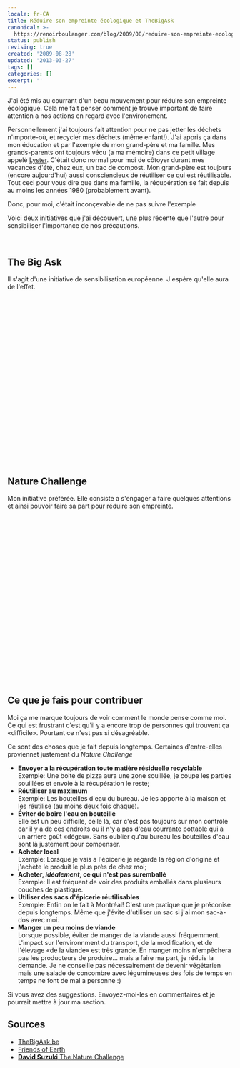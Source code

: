 ```yaml
---
locale: fr-CA
title: Réduire son empreinte écologique et TheBigAsk
canonical: >-
  https://renoirboulanger.com/blog/2009/08/reduire-son-empreinte-ecologique-et-aussi-thebigask/
status: publish
revising: true
created: '2009-08-28'
updated: '2013-03-27'
tags: []
categories: []
excerpt: ''
---
```


<p>J'ai été mis au courrant d'un beau mouvement pour réduire son empreinte écologique. Cela me fait penser comment je trouve important de faire attention a nos actions en regard avec l'environement.</p>

<p>Personnellement j'ai toujours fait attention pour ne pas jetter les déchets n'importe-où, et recycler mes déchets (même enfant!).  J'ai appris ça dans mon éducation et par l'exemple de mon grand-père et ma famille. Mes grands-parents ont toujours vécu (a ma mémoire) dans ce petit village appelé <a href="http://www.municipalite.lyster.qc.ca">Lyster</a>.  C'était donc normal pour moi de côtoyer durant mes vacances d'été, chez eux, un bac de compost. Mon grand-père est toujours (encore aujourd'hui) aussi consciencieux de réutiliser ce qui est réutilisable. Tout ceci pour vous dire que dans ma famille, la récupération se fait depuis au moins les années 1980 (probablement avant).</p>

<p>Donc, pour moi, c'était inconçevable de ne pas suivre l'exemple</p>

<p>Voici deux initiatives que j'ai découvert, une plus récente que l'autre pour sensibiliser l'importance de nos précautions.</p>
<!--more-->

<p>&nbsp;</p>

<h2>The Big Ask</h2>
<p>Il s'agit d'une initiative de sensibilisation européenne. J'espère qu'elle aura de l'effet.</p>
<object width="560" height="340"><param name="movie" value="http://www.youtube.com/v/-kRP5x2MsAw&hl=en&fs=1&"/><param name="allowFullScreen" value="true"/><param name="allowscriptaccess" value="always"/><embed src="http://www.youtube.com/v/-kRP5x2MsAw&hl=en&fs=1&" type="application/x-shockwave-flash" allowscriptaccess="always" allowfullscreen="true" width="560" height="340"/></object>
<p>&nbsp;</p>

<h2 lang="en">Nature Challenge</h2>
<p>Mon initiative préférée. Elle consiste a s'engager à faire quelques attentions et ainsi pouvoir faire sa part pour réduire son empreinte.</p>
<object width="560" height="340"><param name="movie" value="http://www.youtube.com/v/W6adwkk0QJY&hl=en&fs=1&"/><param name="allowFullScreen" value="true"/><param name="allowscriptaccess" value="always"/><embed src="http://www.youtube.com/v/W6adwkk0QJY&hl=en&fs=1&" type="application/x-shockwave-flash" allowscriptaccess="always" allowfullscreen="true" width="560" height="340"/></object>
<p>&nbsp;</p>


<h2>Ce que je fais pour contribuer</h2>
<p>Moi ça me marque toujours de voir comment le monde pense comme moi. Ce qui est frustrant c'est qu'il y a encore trop de personnes qui trouvent ça «difficile». Pourtant ce n'est pas si désagréable.</p>

<p>Ce sont des choses que je fait depuis longtemps. Certaines d'entre-elles proviennet justement du <em lang="en">Nature Challenge</em>
<ul>
	<li><strong>Envoyer a la récupération toute matière résiduelle recyclable</strong><br />
Exemple: Une boite de pizza aura une zone souillée, je coupe les parties souillées et envoie à la récupération le reste;</li>
	<li><strong>Réutiliser au maximum</strong><br />
Exemple: Les bouteilles d'eau du bureau. Je les apporte à la maison et les réutilise (au moins deux fois chaque).</li>
	<li><strong>Éviter de boire l'eau en bouteille</strong><br />
Elle est un peu difficile, celle là, car c'est pas toujours sur mon contrôle car il y a de ces endroits ou il n'y a pas d'eau courrante pottable qui a un arrière goût «dégeu». Sans oublier qu'au bureau les bouteilles d'eau sont là justement pour compenser.</li>
	<li><strong>Acheter local</strong><br />
Exemple: Lorsque je vais a l'épicerie je regarde la région d'origine et j'achète le produit le plus près de chez moi;</li>
	<li><strong>Acheter, <em>idéalement</em>, ce qui n'est pas suremballé</strong><br />
Exemple: Il est fréquent de voir des produits emballés dans plusieurs couches de plastique.</li>
	<li><strong>Utiliser des sacs d'épicerie réutilisables</strong><br />
Exemple: Enfin on le fait à Montréal! C'est une pratique que je préconise depuis longtemps. Même que j'évite d'utiliser un sac si j'ai mon sac-à-dos avec moi.</li>
	<li><strong>Manger un peu moins de viande</strong><br />
Lorsque possible, éviter de manger de la viande aussi fréquemment. L'impact sur l'environnment du transport, de la modification, et de l'élevage «de la viande» est très grande. En manger moins n'empêchera pas les producteurs de produire... mais a faire ma part, je réduis la demande. Je ne conseille pas nécessairement de devenir végétarien mais une salade de concombre avec légumineuses des fois de temps en temps ne font de mal a personne :)</li>
</ul>
Si vous avez des suggestions. Envoyez-moi-les en commentaires et je pourrait mettre à jour ma section.
</p>


<h2>Sources</h2>
<ul>
  <li><a href="http://thebigask.be/" lang="en">TheBigAsk.be</a></li>
  <li><a href="http://www.foe.co.uk/index.html" lang="en">Friends of Earth</a></li>
  <li><a href="http://www.davidsuzuki.org/NatureChallenge/" lang="en"><strong>David Suzuki</strong> The Nature Challenge</a></li>
</ul>